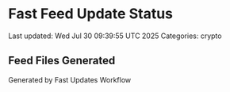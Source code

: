 # Fast Feed Update Status
Last updated: Wed Jul 30 09:39:55 UTC 2025
Categories: crypto

## Feed Files Generated

Generated by Fast Updates Workflow
